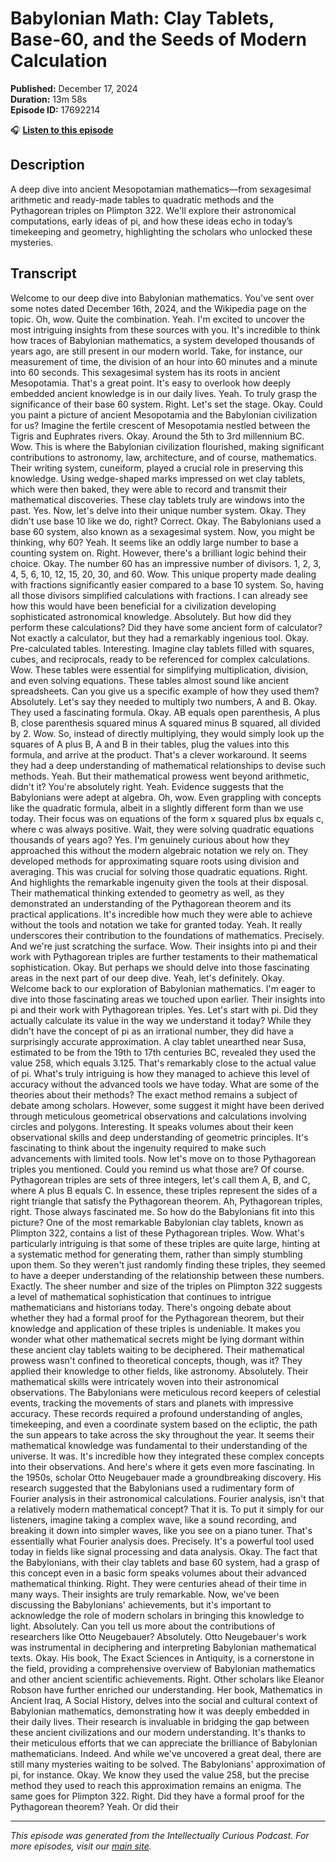 # Babylonian Math: Clay Tablets, Base-60, and the Seeds of Modern Calculation

**Published:** December 17, 2024  
**Duration:** 13m 58s  
**Episode ID:** 17692214

🎧 **[Listen to this episode](https://intellectuallycurious.buzzsprout.com/2529712/episodes/17692214-babylonian-math-clay-tablets-base-60-and-the-seeds-of-modern-calculation)**

## Description

A deep dive into ancient Mesopotamian mathematics—from sexagesimal arithmetic and ready-made tables to quadratic methods and the Pythagorean triples on Plimpton 322. We'll explore their astronomical computations, early ideas of pi, and how these ideas echo in today’s timekeeping and geometry, highlighting the scholars who unlocked these mysteries.

## Transcript

Welcome to our deep dive into Babylonian mathematics. You've sent over some notes dated December 16th, 2024, and the Wikipedia page on the topic. Oh, wow. Quite the combination. Yeah. I'm excited to uncover the most intriguing insights from these sources with you. It's incredible to think how traces of Babylonian mathematics, a system developed thousands of years ago, are still present in our modern world. Take, for instance, our measurement of time, the division of an hour into 60 minutes and a minute into 60 seconds. This sexagesimal system has its roots in ancient Mesopotamia. That's a great point. It's easy to overlook how deeply embedded ancient knowledge is in our daily lives. Yeah. To truly grasp the significance of their base 60 system. Right. Let's set the stage. Okay. Could you paint a picture of ancient Mesopotamia and the Babylonian civilization for us? Imagine the fertile crescent of Mesopotamia nestled between the Tigris and Euphrates rivers. Okay. Around the 5th to 3rd millennium BC. Wow. This is where the Babylonian civilization flourished, making significant contributions to astronomy, law, architecture, and of course, mathematics. Their writing system, cuneiform, played a crucial role in preserving this knowledge. Using wedge-shaped marks impressed on wet clay tablets, which were then baked, they were able to record and transmit their mathematical discoveries. These clay tablets truly are windows into the past. Yes. Now, let's delve into their unique number system. Okay. They didn't use base 10 like we do, right? Correct. Okay. The Babylonians used a base 60 system, also known as a sexagesimal system. Now, you might be thinking, why 60? Yeah. It seems like an oddly large number to base a counting system on. Right. However, there's a brilliant logic behind their choice. Okay. The number 60 has an impressive number of divisors. 1, 2, 3, 4, 5, 6, 10, 12, 15, 20, 30, and 60. Wow. This unique property made dealing with fractions significantly easier compared to a base 10 system. So, having all those divisors simplified calculations with fractions. I can already see how this would have been beneficial for a civilization developing sophisticated astronomical knowledge. Absolutely. But how did they perform these calculations? Did they have some ancient form of calculator? Not exactly a calculator, but they had a remarkably ingenious tool. Okay. Pre-calculated tables. Interesting. Imagine clay tablets filled with squares, cubes, and reciprocals, ready to be referenced for complex calculations. Wow. These tables were essential for simplifying multiplication, division, and even solving equations. These tables almost sound like ancient spreadsheets. Can you give us a specific example of how they used them? Absolutely. Let's say they needed to multiply two numbers, A and B. Okay. They used a fascinating formula. Okay. AB equals open parenthesis, A plus B, close parenthesis squared minus A squared minus B squared, all divided by 2. Wow. So, instead of directly multiplying, they would simply look up the squares of A plus B, A and B in their tables, plug the values into this formula, and arrive at the product. That's a clever workaround. It seems they had a deep understanding of mathematical relationships to devise such methods. Yeah. But their mathematical prowess went beyond arithmetic, didn't it? You're absolutely right. Yeah. Evidence suggests that the Babylonians were adept at algebra. Oh, wow. Even grappling with concepts like the quadratic formula, albeit in a slightly different form than we use today. Their focus was on equations of the form x squared plus bx equals c, where c was always positive. Wait, they were solving quadratic equations thousands of years ago? Yes. I'm genuinely curious about how they approached this without the modern algebraic notation we rely on. They developed methods for approximating square roots using division and averaging. This was crucial for solving those quadratic equations. Right. And highlights the remarkable ingenuity given the tools at their disposal. Their mathematical thinking extended to geometry as well, as they demonstrated an understanding of the Pythagorean theorem and its practical applications. It's incredible how much they were able to achieve without the tools and notation we take for granted today. Yeah. It really underscores their contribution to the foundations of mathematics. Precisely. And we're just scratching the surface. Wow. Their insights into pi and their work with Pythagorean triples are further testaments to their mathematical sophistication. Okay. But perhaps we should delve into those fascinating areas in the next part of our deep dive. Yeah, let's definitely. Okay. Welcome back to our exploration of Babylonian mathematics. I'm eager to dive into those fascinating areas we touched upon earlier. Their insights into pi and their work with Pythagorean triples. Yes. Let's start with pi. Did they actually calculate its value in the way we understand it today? While they didn't have the concept of pi as an irrational number, they did have a surprisingly accurate approximation. A clay tablet unearthed near Susa, estimated to be from the 19th to 17th centuries BC, revealed they used the value 258, which equals 3.125. That's remarkably close to the actual value of pi. What's truly intriguing is how they managed to achieve this level of accuracy without the advanced tools we have today. What are some of the theories about their methods? The exact method remains a subject of debate among scholars. However, some suggest it might have been derived through meticulous geometrical observations and calculations involving circles and polygons. Interesting. It speaks volumes about their keen observational skills and deep understanding of geometric principles. It's fascinating to think about the ingenuity required to make such advancements with limited tools. Now let's move on to those Pythagorean triples you mentioned. Could you remind us what those are? Of course. Pythagorean triples are sets of three integers, let's call them A, B, and C, where A plus B equals C. In essence, these triples represent the sides of a right triangle that satisfy the Pythagorean theorem. Ah, Pythagorean triples, right. Those always fascinated me. So how do the Babylonians fit into this picture? One of the most remarkable Babylonian clay tablets, known as Plimpton 322, contains a list of these Pythagorean triples. Wow. What's particularly intriguing is that some of these triples are quite large, hinting at a systematic method for generating them, rather than simply stumbling upon them. So they weren't just randomly finding these triples, they seemed to have a deeper understanding of the relationship between these numbers. Exactly. The sheer number and size of the triples on Plimpton 322 suggests a level of mathematical sophistication that continues to intrigue mathematicians and historians today. There's ongoing debate about whether they had a formal proof for the Pythagorean theorem, but their knowledge and application of these triples is undeniable. It makes you wonder what other mathematical secrets might be lying dormant within these ancient clay tablets waiting to be deciphered. Their mathematical prowess wasn't confined to theoretical concepts, though, was it? They applied their knowledge to other fields, like astronomy. Absolutely. Their mathematical skills were intricately woven into their astronomical observations. The Babylonians were meticulous record keepers of celestial events, tracking the movements of stars and planets with impressive accuracy. These records required a profound understanding of angles, timekeeping, and even a coordinate system based on the ecliptic, the path the sun appears to take across the sky throughout the year. It seems their mathematical knowledge was fundamental to their understanding of the universe. It was. It's incredible how they integrated these complex concepts into their observations. And here's where it gets even more fascinating. In the 1950s, scholar Otto Neugebauer made a groundbreaking discovery. His research suggested that the Babylonians used a rudimentary form of Fourier analysis in their astronomical calculations. Fourier analysis, isn't that a relatively modern mathematical concept? That it is. To put it simply for our listeners, imagine taking a complex wave, like a sound recording, and breaking it down into simpler waves, like you see on a piano tuner. That's essentially what Fourier analysis does. Precisely. It's a powerful tool used today in fields like signal processing and data analysis. Okay. The fact that the Babylonians, with their clay tablets and base 60 system, had a grasp of this concept even in a basic form speaks volumes about their advanced mathematical thinking. Right. They were centuries ahead of their time in many ways. Their insights are truly remarkable. Now, we've been discussing the Babylonians' achievements, but it's important to acknowledge the role of modern scholars in bringing this knowledge to light. Absolutely. Can you tell us more about the contributions of researchers like Otto Neugebauer? Absolutely. Otto Neugebauer's work was instrumental in deciphering and interpreting Babylonian mathematical texts. Okay. His book, The Exact Sciences in Antiquity, is a cornerstone in the field, providing a comprehensive overview of Babylonian mathematics and other ancient scientific achievements. Right. Other scholars like Eleanor Robson have further enriched our understanding. Her book, Mathematics in Ancient Iraq, A Social History, delves into the social and cultural context of Babylonian mathematics, demonstrating how it was deeply embedded in their daily lives. Their research is invaluable in bridging the gap between these ancient civilizations and our modern understanding. It's thanks to their meticulous efforts that we can appreciate the brilliance of Babylonian mathematicians. Indeed. And while we've uncovered a great deal, there are still many mysteries waiting to be solved. The Babylonians' approximation of pi, for instance. Okay. We know they used the value 258, but the precise method they used to reach this approximation remains an enigma. The same goes for Plimpton 322. Right. Did they have a formal proof for the Pythagorean theorem? Yeah. Or did their

---
*This episode was generated from the Intellectually Curious Podcast. For more episodes, visit our [main site](https://intellectuallycurious.buzzsprout.com).*
